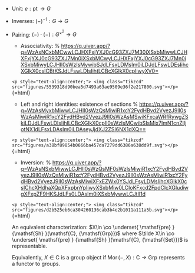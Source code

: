 












-   Unit: $e: {\operatorname{pt}}\to G$

-   Inverses: $({-})^{-1}: G\to G$

-   Pairing: $({-})\cdot({-}): G{ {}^{ \scriptscriptstyle\times^{2} }  }\to G$

    -   Associativity: % https://q.uiver.app/?q=WzAsNCxbMCwwLCJHXFxjYXJ0cG93ZXJ7M30iXSxbMiwwLCJHXFxjYXJ0cG93ZXJ7Mn0iXSxbMCwyLCJHXFxjYXJ0cG93ZXJ7Mn0iXSxbMiwyLCJHIl0sWzIsMywibSJdLFsxLDMsIm0iLDJdLFswLDEsIihcXGlkX0csICBtKSJdLFswLDIsIihtLCBcXGlkX0cpIiwyXV0=

    `<p style="text-align:center;"> <img class="tikzcd" src="figures/5539318d90bea5d7493a63ae9509e36f2e217800.svg"></p>`{=html}

    -   Left and right identities: existence of sections % https://q.uiver.app/?q=WzAsMyxbMiwwLCJHIl0sWzQsMiwiR1xcY2FydHBvd2VyezJ9Il0sWzAsMiwiR1xcY2FydHBvd2VyezJ9Il0sWzAsMSwiKFxcaWRfRywgZSkiLDJdLFswLDIsIihlLCBcXGlkX0cpIl0sWzIsMCwibSIsMix7ImN1cnZlIjotNX1dLFsxLDAsIm0iLDAseyJjdXJ2ZSI6NX1dXQ==

    `<p style="text-align:center;"> <img class="tikzcd" src="figures/a38bf89854b0666ba457da7279dd6386a638dd9f.svg"></p>`{=html}

    -   Inversion: % https://q.uiver.app/?q=WzAsNSxbMiwwLCJHIl0sWzQsMF0sWzIsMiwiR1xcY2FydHBvd2VyezJ9Il0sWzQsMiwiR1xcY2FydHBvd2VyezJ9Il0sWzAsMiwiR1xcY2FydHBvd2VyezJ9Il0sWzAsMiwiXFxEZWx0YSJdLFsyLDMsIihcXGlkX0csIChcXHdhaXQpXFxpbnYpIiwyXSxbMiw0LCIoKFxcd2FpdClcXGludiwgXFxpZF9HKSJdLFs0LDAsIm0iXSxbMywwLCJtIl1d

    `<p style="text-align:center;"> <img class="tikzcd" src="figures/d2b525eb6ca304260136cab3b4e2b1011a111a5b.svg"></p>`{=html}

    An equivalent characterization: $X\in \co \underset{ \mathsf{pre} } {\mathsf{Sh} }(\mathsf{C}, {\mathsf{Grp}})$ where $\tilde X\in \co \underset{ \mathsf{pre} } {\mathsf{Sh} }(\mathsf{C}, {\mathsf{Set}})$ is representable.

    Equivalently, $X\in \mathsf{C}$ is a group object if $\mathop{\mathrm{Mor}}({-}, X): \mathsf{C} \to {\mathsf{Grp}}$ represents a functor to groups.
